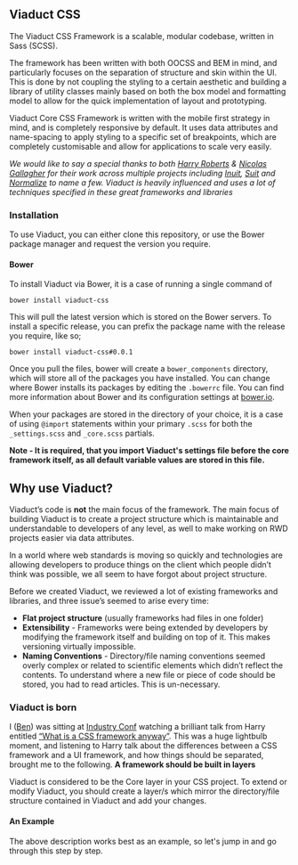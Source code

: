 ## Viaduct CSS

The Viaduct CSS Framework is a scalable, modular codebase, written in Sass (SCSS).

The framework has been written with both OOCSS and BEM in mind, and particularly focuses on the separation of structure and skin within the UI. This is done by not coupling the styling to a certain aesthetic and building a library of utility classes mainly based on both the box model and formatting model to allow for the quick implementation of layout and prototyping.

Viaduct Core CSS Framework is written with the mobile first strategy in mind, and is completely responsive by default. It uses data attributes and name-spacing to apply styling to a specific set of breakpoints, which are completely customisable and allow for applications to scale very easily.

*We would like to say a special thanks to both [Harry Roberts](https://github.com/csswizardry) & [Nicolas Gallagher](https://github.com/necolas) for their work across multiple projects including [Inuit](https://github.com/inuitcss), [Suit](https://github.com/suitcss/suit) and [Normalize](https://github.com/necolas/normalize.css) to name a few. Viaduct is heavily influenced and uses a lot of techniques specified in these great frameworks and libraries*

### Installation

To use Viaduct, you can either clone this repository, or use the Bower package manager and request the version you require.

#### Bower

To install Viaduct via Bower, it is a case of running a single command of

```bower install viaduct-css```

This will pull the latest version which is stored on the Bower servers. To install a specific release, you can prefix the package name with the release you require, like so;

```bower install viaduct-css#0.0.1```

Once you pull the files, bower will create a ```bower_components``` directory, which will store all of the packages you have installed. You can change where Bower installs its packages by editing the ```.bowerrc``` file. You can find more information about Bower and its configuration settings at [bower.io](http://www.bower.io).

When your packages are stored in the directory of your choice, it is a case of using ```@import``` statements within your primary ```.scss``` for both the ```_settings.scss``` and ```_core.scss``` partials.

**Note - It is required, that you import Viaduct's settings file before the core framework itself, as all default variable values are stored in this file.**

## Why use Viaduct?

Viaduct’s code is **not** the main focus of the framework. The main focus of building Viaduct is to create a project structure which is maintainable and understandable to developers of any level, as well to make working on RWD projects easier via data attributes.

In a world where web standards is moving so quickly and technologies are allowing developers to produce things on the client which people didn’t think was possible, we all seem to have forgot about project structure.

Before we created Viaduct, we reviewed a lot of existing frameworks and libraries, and three issue’s seemed to arise every time:

- **Flat project structure** (usually frameworks had files in one folder)
- **Extensibility** - Frameworks were being extended by developers by modifying the framework itself and building on top of it. This makes versioning virtually impossible.
- **Naming Conventions** - Directory/file naming conventions seemed overly complex or related to scientific elements which didn’t reflect the contents. To understand where a new file or piece of code should be stored, you had to read articles. This is un-necessary.

### Viaduct is born

I ([Ben](https://github.com/Passenger-Inspired)) was sitting at [Industry Conf](http://2015.industryconf.com/) watching a brilliant talk from Harry entitled [“What is a CSS framework anyway”](http://vimeo.com/95734680). This was a huge lightbulb moment, and listening to Harry talk about the differences between a CSS framework and a UI framework, and how things should be separated, brought me to the following. **A framework should be built in layers**

Viaduct is considered to be the Core layer in your CSS project. To extend or modify Viaduct, you should create a layer/s which mirror the directory/file structure contained in Viaduct and add your changes.

#### An Example

The above description works best as an example, so let's jump in and go through this step by step.
